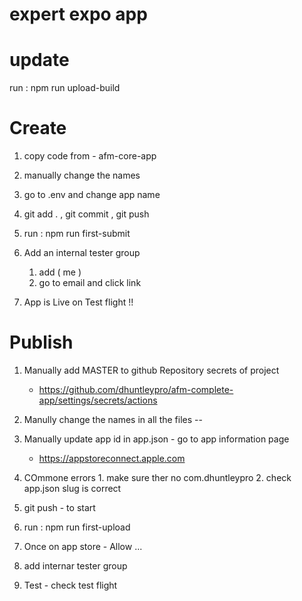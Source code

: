 # expert expo app


# update 
run : npm run upload-build

 
# Create

1. copy code from - afm-core-app
2. manually change the names 
3. go to .env and change app name



2. git add . , git commit , git push
3. run : npm run first-submit

4. Add an internal tester group
    1. add ( me )
    2. go to email and click link

8. App is Live on Test flight !!












# Publish
1. Manually add MASTER to github Repository secrets of project
    - https://github.com/dhuntleypro/afm-complete-app/settings/secrets/actions

2. Manully change the names in all the files --

3. Manually update app id in app.json - go to app information page 
    - https://appstoreconnect.apple.com

4. COmmone errors 
        1. make sure ther no com.dhuntleypro
        2. check app.json slug is correct



4. git push  - to start

5. run : npm run first-upload

4. Once on app store - Allow ...

5. add internar tester group

6. Test - check test flight

